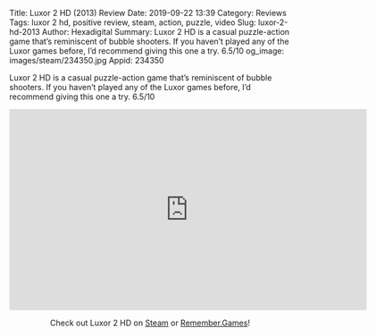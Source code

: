 Title: Luxor 2 HD (2013) Review
Date: 2019-09-22 13:39
Category: Reviews
Tags: luxor 2 hd, positive review, steam, action, puzzle, video
Slug: luxor-2-hd-2013
Author: Hexadigital
Summary: Luxor 2 HD is a casual puzzle-action game that’s reminiscent of bubble shooters. If you haven’t played any of the Luxor games before, I’d recommend giving this one a try. 6.5/10
og_image: images/steam/234350.jpg
Appid: 234350

Luxor 2 HD is a casual puzzle-action game that’s reminiscent of bubble shooters. If you haven’t played any of the Luxor games before, I’d recommend giving this one a try. 6.5/10

<center><iframe src="https://www.youtube.com/embed/cfjDR9yyt78?feature=oembed" allow="accelerometer; autoplay; encrypted-media; gyroscope; picture-in-picture" width="640" height="360" frameborder="0"></iframe>

Check out Luxor 2 HD on [Steam](https://store.steampowered.com/app/234350/?curator_clanid=34633900) or [Remember.Games](https://remember.games/game/2577/)!</center>